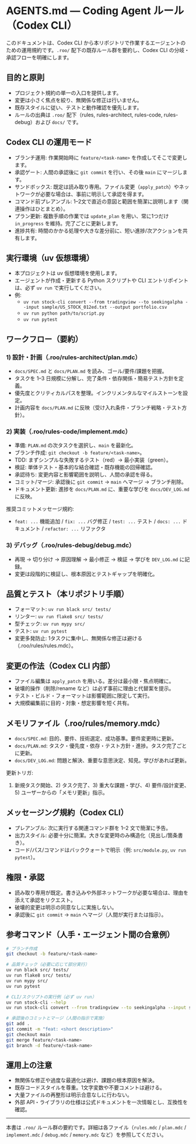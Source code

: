# AGENTS.md — Coding Agent ルール（Codex CLI）

このドキュメントは、Codex CLI から本リポジトリで作業するエージェントのための運用規約です。`.roo/` 配下の既存ルール群を要約し、Codex CLI の分岐・承認フローを明確にします。

## 目的と原則
- プロジェクト規約の単一の入口を提供します。
- 変更は小さく焦点を絞り、無関係な修正は行いません。
- 既存スタイルに従い、テストと動作確認を優先します。
- ルールの出典は `.roo/` 配下（rules, rules-architect, rules-code, rules-debug）および `docs/` です。

## Codex CLI の運用モード
- ブランチ運用: 作業開始時に `feature/<task-name>` を作成してそこで変更します。
- 承認ゲート: 人間の承認後に `git commit` を行い、その後 `main` にマージします。
- サンドボックス: 既定は読み取り専用。ファイル変更（`apply_patch`）やネットワークが必要な場合は、事前に明示して承認を得ます。
- コマンド前プレアンブル: 1–2文で直近の意図と範囲を簡潔に説明します（関連操作はひとまとめ）。
- プラン更新: 複数手順の作業では `update_plan` を用い、常に1つだけ `in_progress` を維持。完了ごとに更新します。
- 進捗共有: 時間のかかる処理や大きな差分前に、短い進捗/次アクションを共有します。

## 実行環境（uv 仮想環境）
- 本プロジェクトは uv 仮想環境を使用します。
- エージェントが作成・更新する Python スクリプトや CLI エントリポイントは、必ず `uv run` で実行してください。
- 例:
  - `uv run stock-cli convert --from tradingview --to seekingalpha --input sample/US_STOCK_012ed.txt --output portfolio.csv`
  - `uv run python path/to/script.py`
  - `uv run pytest`

## ワークフロー（要約）

### 1) 設計・計画（.roo/rules-architect/plan.mdc）
- `docs/SPEC.md` と `docs/PLAN.md` を読み、ゴール/要件/課題を把握。
- タスクを 1–3 日規模に分解し、完了条件・依存関係・簡易テスト方針を定義。
- 優先度とクリティカルパスを整理。インクリメンタルなマイルストーンを設定。
- 計画内容を `docs/PLAN.md` に反映（受け入れ条件・ブランチ戦略・テスト方針）。

### 2) 実装（.roo/rules-code/implement.mdc）
- 準備: `PLAN.md` の次タスクを選択し、`main` を最新化。
- ブランチ作成: `git checkout -b feature/<task-name>`。
- TDD: まずシンプルな失敗するテスト（red）→ 最小実装（green）。
- 検証: 単体テスト・基本的な結合確認・既存機能の回帰確認。
- 承認待ち: 変更内容と影響範囲を説明し、人間の承認を得る。
- コミット/マージ: 承認後に `git commit` → `main` へマージ → ブランチ削除。
- ドキュメント更新: 進捗を `docs/PLAN.md` に、重要な学びを `docs/DEV_LOG.md` に反映。

推奨コミットメッセージ規約:
- `feat: ...` 機能追加 / `fix: ...` バグ修正 / `test: ...` テスト / `docs: ...` ドキュメント / `refactor: ...` リファクタ

### 3) デバッグ（.roo/rules-debug/debug.mdc）
- 再現 → 切り分け → 原因理解 → 最小修正 → 検証 → 学びを `DEV_LOG.md` に記録。
- 変更は段階的に検証し、根本原因とテストギャップを明確化。

## 品質とテスト（本リポジトリ手順）
- フォーマット: `uv run black src/ tests/`
- リンター: `uv run flake8 src/ tests/`
- 型チェック: `uv run mypy src/`
- テスト: `uv run pytest`
- 変更多発防止: 1タスクに集中し、無関係な修正は避ける（.roo/rules/rules.mdc）。

## 変更の作法（Codex CLI 内部）
- ファイル編集は `apply_patch` を用いる。差分は最小限・焦点明確に。
- 破壊的操作（削除/rename など）は必ず事前に理由と代替案を提示。
- テスト・ビルド・フォーマットは影響範囲に限定して実行。
- 大規模編集前に目的・対象・想定影響を短く共有。

## メモリファイル（.roo/rules/memory.mdc）
- `docs/SPEC.md`: 目的、要件、技術選定、成功基準。要件変更時に更新。
- `docs/PLAN.md`: タスク・優先度・依存・テスト方針・進捗。タスク完了ごとに更新。
- `docs/DEV_LOG.md`: 問題と解決、重要な意思決定、知見。学びがあれば更新。

更新トリガ:
1) 新規タスク開始、2) タスク完了、3) 重大な課題・学び、4) 要件/設計変更、5) ユーザーからの「メモリ更新」指示。

## メッセージング規約（Codex CLI）
- プレアンブル: 次に実行する関連コマンド群を 1–2 文で簡潔に予告。
- 出力スタイル: 必要十分に簡潔。大きな変更時のみ構造化（見出し/箇条書き）。
- コード/パス/コマンドはバッククォートで明示（例: `src/module.py`, `uv run pytest`）。

## 権限・承認
- 読み取り専用が既定。書き込みや外部ネットワークが必要な場合は、理由を添えて承認をリクエスト。
- 破壊的変更は明示の同意なしに実施しない。
- 承認後に `git commit` → `main` へマージ（人間が実行または指示）。

## 参考コマンド（人手・エージェント間の合意例）
```bash
# ブランチ作成
git checkout -b feature/<task-name>

# 品質チェック（必要に応じて部分実行）
uv run black src/ tests/
uv run flake8 src/ tests/
uv run mypy src/
uv run pytest

# CLI/スクリプトの実行例（必ず uv run）
uv run stock-cli --help
uv run stock-cli convert --from tradingview --to seekingalpha --input sample/US_STOCK_012ed.txt --output portfolio.csv

# 承認後のコミットとマージ（人間の指示で実施）
git add .
git commit -m "feat: <short description>"
git checkout main
git merge feature/<task-name>
git branch -d feature/<task-name>
```

## 運用上の注意
- 無関係な修正や過度な最適化は避け、課題の根本原因を解決。
- 既存コードスタイルを尊重。1文字変数や不要コメントは避ける。
- 大量ファイルの再整形は明示合意なしに行わない。
- 外部 API・ライブラリの仕様は公式ドキュメントを一次情報とし、互換性を確認。

---
本書は `.roo/` ルール群の要約です。詳細は各ファイル（`rules.mdc` / `plan.mdc` / `implement.mdc` / `debug.mdc` / `memory.mdc` など）を参照してください。
